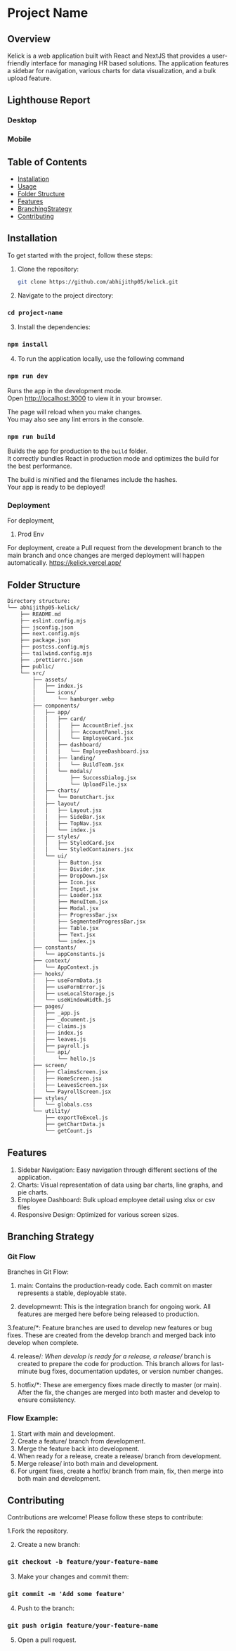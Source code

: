 # Project Name

## Overview

Kelick is a web application built with React and NextJS that provides a user-friendly interface for managing HR based solutions. The application features a sidebar for navigation, various charts for data visualization, and a bulk upload feature.

## Lighthouse Report

### Desktop

### Mobile

## Table of Contents

- [Installation](#installation)
- [Usage](#usage)
- [Folder Structure](#folder-structure)
- [Features](#features)
- [BranchingStrategy](#branching-strategy)
- [Contributing](#contributing)

## Installation

To get started with the project, follow these steps:

1. Clone the repository:

   ```sh
   git clone https://github.com/abhijithp05/kelick.git

   ```

2. Navigate to the project directory:

### `cd project-name`

3. Install the dependencies:

### `npm install`

4. To run the application locally, use the following command

### `npm run dev`

Runs the app in the development mode.\
Open [http://localhost:3000](http://localhost:3000) to view it in your browser.

The page will reload when you make changes.\
You may also see any lint errors in the console.

### `npm run build`

Builds the app for production to the `build` folder.\
It correctly bundles React in production mode and optimizes the build for the best performance.

The build is minified and the filenames include the hashes.\
Your app is ready to be deployed!

### Deployment

For deployment,

1. Prod Env

For deployment, create a Pull request from the development branch to the main branch and once changes are merged deployment will happen automatically.
https://kelick.vercel.app/

## Folder Structure

```sh
Directory structure:
└── abhijithp05-kelick/
    ├── README.md
    ├── eslint.config.mjs
    ├── jsconfig.json
    ├── next.config.mjs
    ├── package.json
    ├── postcss.config.mjs
    ├── tailwind.config.mjs
    ├── .prettierrc.json
    ├── public/
    └── src/
        ├── assets/
        │   ├── index.js
        │   └── icons/
        │       └── hamburger.webp
        ├── components/
        │   ├── app/
        │   │   ├── card/
        │   │   │   ├── AccountBrief.jsx
        │   │   │   ├── AccountPanel.jsx
        │   │   │   └── EmployeeCard.jsx
        │   │   ├── dashboard/
        │   │   │   └── EmployeeDashboard.jsx
        │   │   ├── landing/
        │   │   │   └── BuildTeam.jsx
        │   │   └── modals/
        │   │       ├── SuccessDialog.jsx
        │   │       └── UploadFile.jsx
        │   ├── charts/
        │   │   └── DonutChart.jsx
        │   ├── layout/
        │   │   ├── Layout.jsx
        │   │   ├── SideBar.jsx
        │   │   ├── TopNav.jsx
        │   │   └── index.js
        │   ├── styles/
        │   │   ├── StyledCard.jsx
        │   │   └── StyledContainers.jsx
        │   └── ui/
        │       ├── Button.jsx
        │       ├── Divider.jsx
        │       ├── DropDown.jsx
        │       ├── Icon.jsx
        │       ├── Input.jsx
        │       ├── Loader.jsx
        │       ├── MenuItem.jsx
        │       ├── Modal.jsx
        │       ├── ProgressBar.jsx
        │       ├── SegmentedProgressBar.jsx
        │       ├── Table.jsx
        │       ├── Text.jsx
        │       └── index.js
        ├── constants/
        │   └── appConstants.js
        ├── context/
        │   └── AppContext.js
        ├── hooks/
        │   ├── useFormData.js
        │   ├── useFormError.js
        │   ├── useLocalStorage.js
        │   └── useWindowWidth.js
        ├── pages/
        │   ├── _app.js
        │   ├── _document.js
        │   ├── claims.js
        │   ├── index.js
        │   ├── leaves.js
        │   ├── payroll.js
        │   └── api/
        │       └── hello.js
        ├── screen/
        │   ├── ClaimsScreen.jsx
        │   ├── HomeScreen.jsx
        │   ├── LeavesScreen.jsx
        │   └── PayrollScreen.jsx
        ├── styles/
        │   └── globals.css
        └── utility/
            ├── exportToExcel.js
            ├── getChartData.js
            └── getCount.js

```

## Features

1. Sidebar Navigation: Easy navigation through different sections of the application.
2. Charts: Visual representation of data using bar charts, line graphs, and pie charts.
3. Employee Dashboard: Bulk upload employee detail using xlsx or csv files
4. Responsive Design: Optimized for various screen sizes.

## Branching Strategy

### Git Flow

Branches in Git Flow:

1. main: Contains the production-ready code. Each commit on master represents a stable, deployable state.

2. developmewnt: This is the integration branch for ongoing work. All features are merged here before being released to production.

3.feature/\*: Feature branches are used to develop new features or bug fixes. These are created from the develop branch and merged back into develop when complete.

4. release/_: When develop is ready for a release, a release/_ branch is created to prepare the code for production. This branch allows for last-minute bug fixes, documentation updates, or version number changes.

5. hotfix/\*: These are emergency fixes made directly to master (or main). After the fix, the changes are merged into both master and develop to ensure consistency.

### Flow Example:

1. Start with main and development.
2. Create a feature/ branch from development.
3. Merge the feature back into development.
4. When ready for a release, create a release/ branch from development.
5. Merge release/ into both main and development.
6. For urgent fixes, create a hotfix/ branch from main, fix, then merge into both main and development.

## Contributing

Contributions are welcome! Please follow these steps to contribute:

1.Fork the repository.

2. Create a new branch:

### `git checkout -b feature/your-feature-name`

3. Make your changes and commit them:

### `git commit -m 'Add some feature'`

4. Push to the branch:

### `git push origin feature/your-feature-name`

5. Open a pull request.

